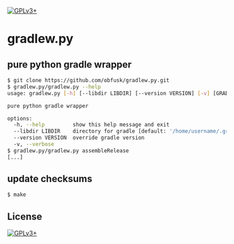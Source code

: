 <!-- SPDX-FileCopyrightText: 2024 FC (Fay) Stegerman <flx@obfusk.net> -->
<!-- SPDX-License-Identifier: GPL-3.0-or-later -->

[![GPLv3+](https://img.shields.io/badge/license-GPLv3+-blue.svg)](https://www.gnu.org/licenses/gpl-3.0.html)

# gradlew.py

## pure python gradle wrapper

```bash
$ git clone https://github.com/obfusk/gradlew.py.git
$ gradlew.py/gradlew.py --help
usage: gradlew.py [-h] [--libdir LIBDIR] [--version VERSION] [-v] [GRADLE_ARG ...]

pure python gradle wrapper

options:
  -h, --help         show this help message and exit
  --libdir LIBDIR    directory for gradle [default: '/home/username/.gradlewpy']
  --version VERSION  override gradle version
  -v, --verbose
$ gradlew.py/gradlew.py assembleRelease
[...]
```

## update checksums

```bash
$ make
```

## License

[![GPLv3+](https://www.gnu.org/graphics/gplv3-127x51.png)](https://www.gnu.org/licenses/gpl-3.0.html)

<!-- vim: set tw=70 sw=2 sts=2 et fdm=marker : -->
